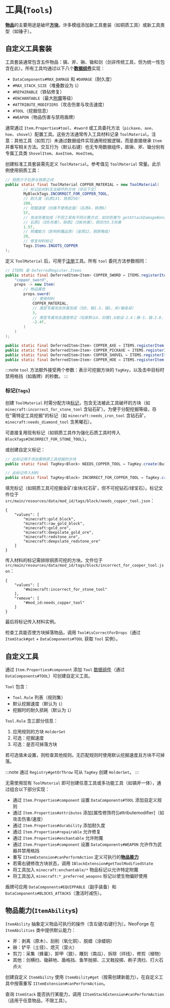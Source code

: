 ﻿---
sidebar_position: 4
---
# **工具**(`Tools`)

[**物品**][item]的主要用途是破坏[**方块**][block]。许多模组添加新工具套装（如铜质工具）或新工具类型（如锤子）。

## 自定义工具套装

工具套装通常包含五件物品：镐、斧、锹、锄和剑（剑非传统工具，但为统一性包含在此）。所有工具均通过以下八个[**数据组件**][datacomponents]实现：

- `DataComponents#MAX_DAMAGE` 和 `#DAMAGE`（耐久度）
- `#MAX_STACK_SIZE`（堆叠数设为 `1`）
- `#REPAIRABLE`（铁砧修复）
- `#ENCHANTABLE`（最大[附魔][enchantment]等级）
- `#ATTRIBUTE_MODIFIERS`（攻击伤害与攻击速度）
- `#TOOL`（挖掘信息）
- `#WEAPON`（物品伤害与禁用盾牌）

通常通过 `Item.Properties#tool`、`#sword` 或工具委托方法（`pickaxe`、`axe`、`hoe`、`shovel`）配置工具。这些方法通常传入工具材料记录 `ToolMaterial`。注意：其他工具（如剪刀）未通过数据组件实现通用挖掘逻辑，而是直接继承 `Item` 并重写相关方法。交互行为（默认右键）也无专用数据组件，故锹、斧、锄分别有专属工具类 `ShovelItem`、`AxeItem`、`HoeItem`。

创建标准工具套装需先定义 `ToolMaterial`。参考值见 `ToolMaterial` 常量。此示例使用铜质工具：

```java
// 铜质介于石质与铁质之间
public static final ToolMaterial COPPER_MATERIAL = new ToolMaterial(
        // 标记此材料无法破坏的方块（详见下文）
        MyBlockTags.INCORRECT_FOR_COPPER_TOOL,
        // 耐久度（石质131，铁质250）
        200,
        // 挖掘速度（剑类不使用此值）（石质4，铁质6）
        5f,
        // 攻击伤害加成（不同工具有不同计算方式，如剑伤害为 getAttackDamageBonus() + 4）
        // 石质1（剑5伤害），铁质2（剑6伤害），铜剑为5.5伤害
        1.5f,
        // 附魔能力（影响附魔品质）（金质22，铜质略低）
        20,
        // 修复材料标记
        Tags.Items.INGOTS_COPPER
);
```

定义 `ToolMaterial` 后，可用于[注册][registering]工具。所有 `tool` 委托方法参数相同：

```java
// ITEMS 是 DeferredRegister.Items
public static final DeferredItem<Item> COPPER_SWORD = ITEMS.registerItem(
    "copper_sword",
    props -> new Item(
        // 物品属性
        props.sword(
            // 使用材料
            COPPER_MATERIAL,
            // 类型专属攻击伤害加成（剑3，锹1.5，镐1，斧/锄各异）
            3,
            // 类型专属攻击速度修正（玩家默认4，剑需1.6故设-2.4；锹-3，镐-2.8，斧/锄各异）
            -2.4f,
        )
    )
);

public static final DeferredItem<Item> COPPER_AXE = ITEMS.registerItem("copper_axe", props -> new Item(props.axe(...)));
public static final DeferredItem<Item> COPPER_PICKAXE = ITEMS.registerItem("copper_pickaxe", props -> new Item(props.pickaxe(...)));
public static final DeferredItem<Item> COPPER_SHOVEL = ITEMS.registerItem("copper_shovel", props -> new Item(props.shovel(...)));
public static final DeferredItem<Item> COPPER_HOE = ITEMS.registerItem("copper_hoe", props -> new Item(props.hoe(...)));
```

:::note
`tool` 方法额外接受两个参数：表示可挖掘方块的 `TagKey`，以及击中目标时禁用格挡（如盾牌）的秒数。
:::

### **标记**(`Tags`)

创建 `ToolMaterial` 时需分配方块[标记][tags]，包含无法被此工具破坏的方块（如 `minecraft:incorrect_for_stone_tool` 含钻石矿）。为便于分配挖掘等级，存在"需特定工具挖掘"的标记（如 `minecraft:needs_iron_tool` 含钻石矿，`minecraft:needs_diamond_tool` 含黑曜石）。

可直接复用现有标记（如铜质工具作为强化石质工具时传入 `BlockTags#INCORRECT_FOR_STONE_TOOL`）。

或创建自定义标记：
```java
// 此标记用于添加需铜质工具挖掘的方块
public static final TagKey<Block> NEEDS_COPPER_TOOL = TagKey.create(BuiltInRegistries.BLOCK.key(), ResourceLocation.fromNamespaceAndPath(MOD_ID, "needs_copper_tool"));

// 此标记传入材料
public static final TagKey<Block> INCORRECT_FOR_COPPER_TOOL = TagKey.create(BuiltInRegistries.BLOCK.key(), ResourceLocation.fromNamespaceAndPath(MOD_ID, "incorrect_for_cooper_tool"));
```

填充标记（如铜质工具可挖掘金矿/金块/红石矿，但不可挖钻石/绿宝石）。标记文件位于 `src/main/resources/data/mod_id/tags/block/needs_copper_tool.json`：
```json5
{
    "values": [
        "minecraft:gold_block",
        "minecraft:raw_gold_block",
        "minecraft:gold_ore",
        "minecraft:deepslate_gold_ore",
        "minecraft:redstone_ore",
        "minecraft:deepslate_redstone_ore"
    ]
}
```

传入材料的标记需排除铜质可挖的方块。文件位于 `src/main/resources/data/mod_id/tags/block/incorrect_for_cooper_tool.json`：
```json5
{
    "values": [
        "#minecraft:incorrect_for_stone_tool"
    ],
    "remove": [
        "#mod_id:needs_copper_tool"
    ]
}
```

最后将标记传入材料实例。

检查工具能否使方块掉落物品，调用 `Tool#isCorrectForDrops`（通过 `ItemStack#get` + `DataComponents#TOOL` 获取 `Tool` 实例）。

## 自定义工具

通过 `Item.Properties#component` 添加 `Tool` [数据组件][datacomponents]（通过 `DataComponents#TOOL`）可创建自定义工具。

`Tool` 包含：
- `Tool.Rule` 列表（规则集）
- 默认挖掘速度（默认为 `1`）
- 挖掘时的耐久损耗（默认为 `1`）

`Tool.Rule` 含三部分信息：
1. 应用规则的方块 `HolderSet`
2. 可选：挖掘速度
3. 可选：是否可掉落方块

若可选值未设置，则检查其他规则。无匹配规则时使用默认挖掘速度且方块不可掉落。

:::note
通过 `Registry#getOrThrow` 可从 `TagKey` 创建 `HolderSet`。
:::

无需使用现有 `ToolMaterial` 即可创建任意工具或多功能工具（如镐斧一体），通过组合以下部分实现：
- 通过 `Item.Properties#component` 设置 `DataComponents#TOOL` 添加自定义规则
- 通过 `Item.Properties#attributes` 添加[属性修饰符][attributemodifier]（如攻击伤害/速度）
- 通过 `Item.Properties#durability` 添加耐久度
- 通过 `Item.Properties#repairable` 允许修复
- 通过 `Item.Properties#enchantable` 允许附魔
- 通过 `Item.Properties#component` 设置 `DataComponents#WEAPON` 允许作为武器并禁用格挡
- 重写 `IItemExtension#canPerformAction` 定义可执行的[**物品能力**][itemability]
- 若需右键修改方块状态，调用 `IBlockExtension#getToolModifiedState`
- 将工具加入 `minecraft:enchantable/*` 物品标记以允许特定附魔
- 将工具加入 `minecraft:*_preferred_weapons` 标记以使生物偏好使用

盾牌可应用 `DataComponents#EQUIPPABLE`（副手装备）和 `DataComponents#BLOCKS_ATTACKS`（激活时减伤）。

## **物品能力**(`ItemAbility`s)

`ItemAbility` 抽象定义物品可执行的操作（含左键/右键行为）。NeoForge 在 `ItemAbilities` 类中提供默认能力：
- 斧：剥离（原木）、刮削（氧化铜）、脱蜡（涂蜡铜）
- 锹：铲平（土径）、熄灭（营火）
- 剪刀：采集（蜂巢）、卸甲（狼）、雕刻（南瓜）、拆除（绊线）、修剪（植物）
- 其他：剑横扫、锄耕地、盾格挡、鱼竿抛掷、三叉戟投掷、刷子清扫、打火石点火

创建自定义 `ItemAbility` 使用 `ItemAbility#get`（按需创建新能力）。在自定义工具中按需重写 `IItemExtension#canPerformAction`。

查询 `ItemStack` 能否执行某能力，调用 `IItemStackExtension#canPerformAction`（适用于任意物品，不限工具）。

[block]: ../blocks/index.md
[datacomponents]: datacomponents.md
[enchantment]: ../resources/server/enchantments/index.md#enchantment-costs-and-levels
[equippable]: armor.md#equippable
[item]: index.md
[itemability]: #itemabilitys
[registering]: ../concepts/registries.md#methods-for-registering
[tags]: ../resources/server/tags.md
